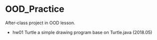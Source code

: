 # OOD_Practice
After-class project in OOD lesson.

- hw01 Turtle a simple drawing program base on Turtle.java (2018.05)